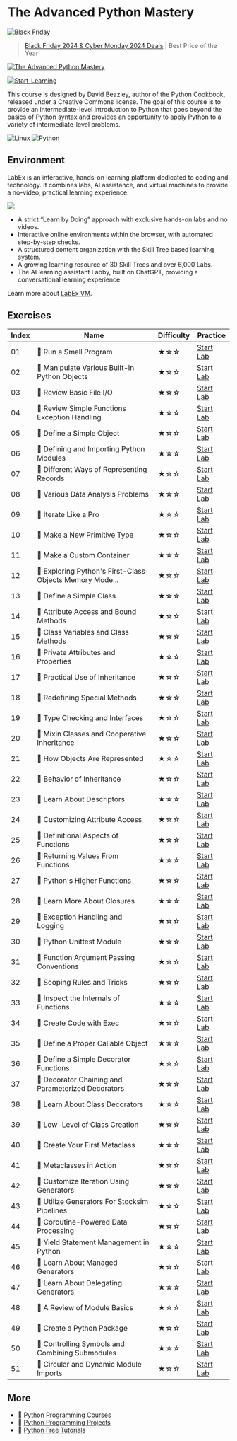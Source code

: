 # The Advanced Python Mastery

[![Black Friday](https://file.labex.io/images/labex-bf24.png)](https://labex.io/pricing)

> [Black Friday 2024 & Cyber Monday 2024 Deals](https://labex.io/pricing) | Best Price of the Year

[![The Advanced Python Mastery](https://cover-creator.appbot.io/the-advanced-python-mastery.png)](https://labex.io/courses/the-advanced-python-mastery)

[![Start-Learning](https://img.shields.io/badge/Start-Learning-whitesmoke?style=for-the-badge)](https://labex.io/courses/the-advanced-python-mastery)

This course is designed by David Beazley, author of the Python Cookbook, released under a Creative Commons license. The goal of this course is to provide an intermediate-level introduction to Python that goes beyond the basics of Python syntax and provides an opportunity to apply Python to a variety of intermediate-level problems.

![Linux](https://img.shields.io/badge/Linux-whitesmoke?style=for-the-badge&logo=linux)
![Python](https://img.shields.io/badge/Python-whitesmoke?style=for-the-badge&logo=python)


## Environment

LabEx is an interactive, hands-on learning platform dedicated to coding and technology. It combines labs, AI assistance, and virtual machines to provide a no-video, practical learning experience.

![](https://tutorial-screenshot.getvm.io/images/vm-1725247253.png)

- A strict “Learn by Doing” approach with exclusive hands-on labs and no videos.
- Interactive online environments within the browser, with automated step-by-step checks.
- A structured content organization with the Skill Tree based learning system.
- A growing learning resource of 30 Skill Trees and over 6,000 Labs.
- The AI learning assistant Labby, built on ChatGPT, providing a conversational learning experience.

Learn more about [LabEx VM](https://support.labex.io/using-labex/virtual-machine).

## Exercises

|   Index | Name                                                    | Difficulty   | Practice                                                                                                                             |
|---------|---------------------------------------------------------|--------------|--------------------------------------------------------------------------------------------------------------------------------------|
|      01 | 📖 Run a Small Program                                   | ★☆☆          | <a target='_blank' href='https://labex.io/tutorials/python-run-a-small-program-132390'>Start Lab</a>                                 |
|      02 | 📖 Manipulate Various Built-in Python Objects            | ★☆☆          | <a target='_blank' href='https://labex.io/tutorials/python-manipulate-various-built-in-python-objects-132391'>Start Lab</a>          |
|      03 | 📖 Review Basic File I/O                                 | ★☆☆          | <a target='_blank' href='https://labex.io/tutorials/python-review-basic-file-i-o-132392'>Start Lab</a>                               |
|      04 | 📖 Review Simple Functions Exception Handling            | ★☆☆          | <a target='_blank' href='https://labex.io/tutorials/python-review-simple-functions-exception-handling-132393'>Start Lab</a>          |
|      05 | 📖 Define a Simple Object                                | ★☆☆          | <a target='_blank' href='https://labex.io/tutorials/python-define-a-simple-object-132394'>Start Lab</a>                              |
|      06 | 📖 Defining and Importing Python Modules                 | ★☆☆          | <a target='_blank' href='https://labex.io/tutorials/python-defining-and-importing-python-modules-132395'>Start Lab</a>               |
|      07 | 📖 Different Ways of Representing Records                | ★☆☆          | <a target='_blank' href='https://labex.io/tutorials/python-different-ways-of-representing-records-132428'>Start Lab</a>              |
|      08 | 📖 Various Data Analysis Problems                        | ★☆☆          | <a target='_blank' href='https://labex.io/tutorials/python-various-data-analysis-problems-132438'>Start Lab</a>                      |
|      09 | 📖 Iterate Like a Pro                                    | ★☆☆          | <a target='_blank' href='https://labex.io/tutorials/python-iterate-like-a-pro-132442'>Start Lab</a>                                  |
|      10 | 📖 Make a New Primitive Type                             | ★☆☆          | <a target='_blank' href='https://labex.io/tutorials/python-make-a-new-primitive-type-132443'>Start Lab</a>                           |
|      11 | 📖 Make a Custom Container                               | ★☆☆          | <a target='_blank' href='https://labex.io/tutorials/python-make-a-custom-container-132444'>Start Lab</a>                             |
|      12 | 📖 Exploring Python's First-Class Objects Memory Mode... | ★☆☆          | <a target='_blank' href='https://labex.io/tutorials/python-exploring-python-s-first-class-objects-memory-model-132489'>Start Lab</a> |
|      13 | 📖 Define a Simple Class                                 | ★☆☆          | <a target='_blank' href='https://labex.io/tutorials/python-define-a-simple-class-132490'>Start Lab</a>                               |
|      14 | 📖 Attribute Access and Bound Methods                    | ★☆☆          | <a target='_blank' href='https://labex.io/tutorials/python-attribute-access-and-bound-methods-132491'>Start Lab</a>                  |
|      15 | 📖 Class Variables and Class Methods                     | ★☆☆          | <a target='_blank' href='https://labex.io/tutorials/python-class-variables-and-class-methods-132493'>Start Lab</a>                   |
|      16 | 📖 Private Attributes and Properties                     | ★☆☆          | <a target='_blank' href='https://labex.io/tutorials/python-private-attributes-and-properties-132494'>Start Lab</a>                   |
|      17 | 📖 Practical Use of Inheritance                          | ★☆☆          | <a target='_blank' href='https://labex.io/tutorials/python-practical-use-of-inheritance-132495'>Start Lab</a>                        |
|      18 | 📖 Redefining Special Methods                            | ★☆☆          | <a target='_blank' href='https://labex.io/tutorials/python-redefining-special-methods-132496'>Start Lab</a>                          |
|      19 | 📖 Type Checking and Interfaces                          | ★☆☆          | <a target='_blank' href='https://labex.io/tutorials/python-type-checking-and-interfaces-132497'>Start Lab</a>                        |
|      20 | 📖 Mixin Classes and Cooperative Inheritance             | ★☆☆          | <a target='_blank' href='https://labex.io/tutorials/python-mixin-classes-and-cooperative-inheritance-132498'>Start Lab</a>           |
|      21 | 📖 How Objects Are Represented                           | ★☆☆          | <a target='_blank' href='https://labex.io/tutorials/python-how-objects-are-represented-132499'>Start Lab</a>                         |
|      22 | 📖 Behavior of Inheritance                               | ★☆☆          | <a target='_blank' href='https://labex.io/tutorials/python-behavior-of-inheritance-132500'>Start Lab</a>                             |
|      23 | 📖 Learn About Descriptors                               | ★☆☆          | <a target='_blank' href='https://labex.io/tutorials/python-learn-about-descriptors-132501'>Start Lab</a>                             |
|      24 | 📖 Customizing Attribute Access                          | ★☆☆          | <a target='_blank' href='https://labex.io/tutorials/python-customizing-attribute-access-132502'>Start Lab</a>                        |
|      25 | 📖 Definitional Aspects of Functions                     | ★☆☆          | <a target='_blank' href='https://labex.io/tutorials/python-definitional-aspects-of-functions-132503'>Start Lab</a>                   |
|      26 | 📖 Returning Values From Functions                       | ★☆☆          | <a target='_blank' href='https://labex.io/tutorials/python-returning-values-from-functions-132504'>Start Lab</a>                     |
|      27 | 📖 Python's Higher Functions                             | ★☆☆          | <a target='_blank' href='https://labex.io/tutorials/python-python-s-higher-functions-132505'>Start Lab</a>                           |
|      28 | 📖 Learn More About Closures                             | ★☆☆          | <a target='_blank' href='https://labex.io/tutorials/python-learn-more-about-closures-132506'>Start Lab</a>                           |
|      29 | 📖 Exception Handling and Logging                        | ★☆☆          | <a target='_blank' href='https://labex.io/tutorials/python-exception-handling-and-logging-132507'>Start Lab</a>                      |
|      30 | 📖 Python Unittest Module                                | ★☆☆          | <a target='_blank' href='https://labex.io/tutorials/python-python-unittest-module-132508'>Start Lab</a>                              |
|      31 | 📖 Function Argument Passing Conventions                 | ★☆☆          | <a target='_blank' href='https://labex.io/tutorials/python-function-argument-passing-conventions-132509'>Start Lab</a>               |
|      32 | 📖 Scoping Rules and Tricks                              | ★☆☆          | <a target='_blank' href='https://labex.io/tutorials/python-scoping-rules-and-tricks-132510'>Start Lab</a>                            |
|      33 | 📖 Inspect the Internals of Functions                    | ★☆☆          | <a target='_blank' href='https://labex.io/tutorials/python-inspect-the-internals-of-functions-132511'>Start Lab</a>                  |
|      34 | 📖 Create Code with Exec                                 | ★☆☆          | <a target='_blank' href='https://labex.io/tutorials/python-create-code-with-exec-132512'>Start Lab</a>                               |
|      35 | 📖 Define a Proper Callable Object                       | ★☆☆          | <a target='_blank' href='https://labex.io/tutorials/python-define-a-proper-callable-object-132513'>Start Lab</a>                     |
|      36 | 📖 Define a Simple Decorator Functions                   | ★☆☆          | <a target='_blank' href='https://labex.io/tutorials/python-define-a-simple-decorator-functions-132514'>Start Lab</a>                 |
|      37 | 📖 Decorator Chaining and Parameterized Decorators       | ★☆☆          | <a target='_blank' href='https://labex.io/tutorials/python-decorator-chaining-and-parameterized-decorators-132515'>Start Lab</a>     |
|      38 | 📖 Learn About Class Decorators                          | ★☆☆          | <a target='_blank' href='https://labex.io/tutorials/python-learn-about-class-decorators-132516'>Start Lab</a>                        |
|      39 | 📖 Low-Level of Class Creation                           | ★☆☆          | <a target='_blank' href='https://labex.io/tutorials/python-low-level-of-class-creation-132517'>Start Lab</a>                         |
|      40 | 📖 Create Your First Metaclass                           | ★☆☆          | <a target='_blank' href='https://labex.io/tutorials/python-create-your-first-metaclass-132519'>Start Lab</a>                         |
|      41 | 📖 Metaclasses in Action                                 | ★☆☆          | <a target='_blank' href='https://labex.io/tutorials/python-metaclasses-in-action-132521'>Start Lab</a>                               |
|      42 | 📖 Customize Iteration Using Generators                  | ★☆☆          | <a target='_blank' href='https://labex.io/tutorials/python-customize-iteration-using-generators-132522'>Start Lab</a>                |
|      43 | 📖 Utilize Generators For Stocksim Pipelines             | ★☆☆          | <a target='_blank' href='https://labex.io/tutorials/python-utilize-generators-for-stocksim-pipelines-132523'>Start Lab</a>           |
|      44 | 📖 Coroutine-Powered Data Processing                     | ★☆☆          | <a target='_blank' href='https://labex.io/tutorials/python-coroutine-powered-data-processing-132524'>Start Lab</a>                   |
|      45 | 📖 Yield Statement Management in Python                  | ★☆☆          | <a target='_blank' href='https://labex.io/tutorials/python-yield-statement-management-in-python-132525'>Start Lab</a>                |
|      46 | 📖 Learn About Managed Generators                        | ★☆☆          | <a target='_blank' href='https://labex.io/tutorials/python-learn-about-managed-generators-132526'>Start Lab</a>                      |
|      47 | 📖 Learn About Delegating Generators                     | ★☆☆          | <a target='_blank' href='https://labex.io/tutorials/python-learn-about-delegating-generators-132527'>Start Lab</a>                   |
|      48 | 📖 A Review of Module Basics                             | ★☆☆          | <a target='_blank' href='https://labex.io/tutorials/python-a-review-of-module-basics-132528'>Start Lab</a>                           |
|      49 | 📖 Create a Python Package                               | ★☆☆          | <a target='_blank' href='https://labex.io/tutorials/python-create-a-python-package-132529'>Start Lab</a>                             |
|      50 | 📖 Controlling Symbols and Combining Submodules          | ★☆☆          | <a target='_blank' href='https://labex.io/tutorials/python-controlling-symbols-and-combining-submodules-132530'>Start Lab</a>        |
|      51 | 📖 Circular and Dynamic Module Imports                   | ★☆☆          | <a target='_blank' href='https://labex.io/tutorials/python-circular-and-dynamic-module-imports-132531'>Start Lab</a>                 |

## More

- 🔗 [Python Programming Courses](https://github.com/labex-labs/awesome-programming-courses)
- 🔗 [Python Programming Projects](https://github.com/labex-labs/awesome-programming-projects)
- 🔗 [Python Free Tutorials](https://github.com/labex-labs/python-free-tutorials)

